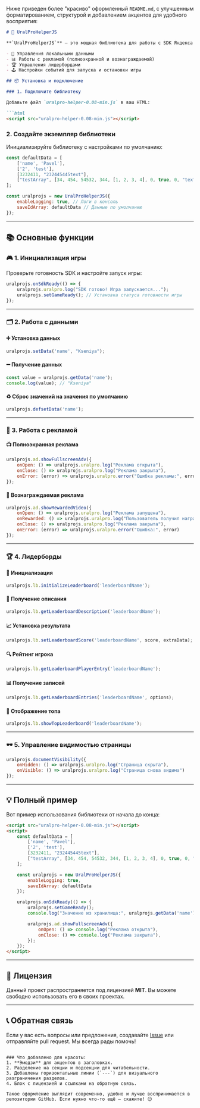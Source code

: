 Ниже приведен более "красиво" оформленный `README.md`, с улучшенным форматированием, структурой и добавлением акцентов для удобного восприятия:

```markdown
# 🚀 UralProHelperJS

**`UralProHelperJS`** — это мощная библиотека для работы с SDK Яндекса и локальными данными. Она предоставляет удобные методы для:

- 🔄 Управления локальными данными
- 📊 Работы с рекламой (полноэкранной и вознаграждаемой)
- 🏆 Управления лидербордами
- 🕹️ Настройки событий для запуска и остановки игры

## 📦 Установка и подключение

### 1. Подключите библиотеку

Добавьте файл `uralpro-helper-0.08-min.js` в ваш HTML:

```html
<script src="uralpro-helper-0.08-min.js"></script>
```

### 2. Создайте экземпляр библиотеки

Инициализируйте библиотеку с настройками по умолчанию:

```javascript
const defaultData = [
    ['name', 'Pavel'],
    ['2', 'test'],
    [3232411, "232445445text"],
    ["testArray", [34, 454, 54532, 344, [1, 2, 3, 4], 0, true, 0, "text"]]
];

const uralprojs = new UralProHelperJS({
    enableLogging: true, // Логи в консоль
    saveIdArray: defaultData // Данные по умолчанию
});
```

---

## 📚 Основные функции

### 🎮 1. Инициализация игры

Проверьте готовность SDK и настройте запуск игры:

```javascript
uralprojs.onSdkReady(() => {
    uralprojs.uralpro.log("SDK готово! Игра запускается...");
    uralprojs.setGameReady(); // Установка статуса готовности игры
});
```

---

### 🗂️ 2. Работа с данными

#### ➕ Установка данных
```javascript
uralprojs.setData('name', "Kseniya");
```

#### ➖ Получение данных
```javascript
const value = uralprojs.getData('name');
console.log(value); // "Kseniya"
```

#### ♻️ Сброс значений на значения по умолчанию
```javascript
uralprojs.defsetData('name');
```

---

### 📢 3. Работа с рекламой

#### 📺 Полноэкранная реклама
```javascript
uralprojs.ad.showFullscreenAdv({
    onOpen: () => uralprojs.uralpro.log("Реклама открыта"),
    onClose: () => uralprojs.uralpro.log("Реклама закрыта"),
    onError: (error) => uralprojs.uralpro.error("Ошибка рекламы:", error)
});
```

#### 🎁 Вознаграждаемая реклама
```javascript
uralprojs.ad.showRewardedVideo({
    onOpen: () => uralprojs.uralpro.log("Реклама запущена"),
    onRewarded: () => uralprojs.uralpro.log("Пользователь получил награду!"),
    onClose: () => uralprojs.uralpro.log("Реклама закрыта"),
    onError: (error) => uralprojs.uralpro.error("Ошибка:", error)
});
```

---

### 🏆 4. Лидерборды

#### 🔧 Инициализация
```javascript
uralprojs.lb.initializeLeaderboard('leaderboardName');
```

#### 📜 Получение описания
```javascript
uralprojs.lb.getLeaderboardDescription('leaderboardName');
```

#### 📈 Установка результата
```javascript
uralprojs.lb.setLeaderboardScore('leaderboardName', score, extraData);
```

#### 🔍 Рейтинг игрока
```javascript
uralprojs.lb.getLeaderboardPlayerEntry('leaderboardName');
```

#### 📊 Получение записей
```javascript
uralprojs.lb.getLeaderboardEntries('leaderboardName', options);
```

#### 🏅 Отображение топа
```javascript
uralprojs.lb.showTopLeaderboard('leaderboardName');
```

---

### 🕶️ 5. Управление видимостью страницы

```javascript
uralprojs.documentVisibility({
    onHidden: () => uralprojs.uralpro.log("Страница скрыта"),
    onVisible: () => uralprojs.uralpro.log("Страница снова видима")
});
```

---

## 💡 Полный пример

Вот пример использования библиотеки от начала до конца:

```html
<script src="uralpro-helper-0.08-min.js"></script>
<script>
    const defaultData = [
        ['name', 'Pavel'],
        ['2', 'test'],
        [3232411, "232445445text"],
        ["testArray", [34, 454, 54532, 344, [1, 2, 3, 4], 0, true, 0, "text"]]
    ];

    const uralprojs = new UralProHelperJS({
        enableLogging: true,
        saveIdArray: defaultData
    });

    uralprojs.onSdkReady(() => {
        uralprojs.setGameReady();
        console.log("Значение из хранилища:", uralprojs.getData('name'));

        uralprojs.ad.showFullscreenAdv({
            onOpen: () => console.log("Реклама открыта"),
            onClose: () => console.log("Реклама закрыта"),
        });
    });
</script>
```

---

## 📝 Лицензия

Данный проект распространяется под лицензией **MIT**. Вы можете свободно использовать его в своих проектах.

---

## 📞 Обратная связь

Если у вас есть вопросы или предложения, создавайте [Issue](https://github.com/ваш_репозиторий/issues) или отправляйте pull request. Мы всегда рады помочь!
```

### Что добавлено для красоты:
1. **Эмодзи** для акцентов в заголовках.
2. Разделение на секции и подсекции для читабельности.
3. Добавлены горизонтальные линии (`---`) для визуального разграничения разделов.
4. Блок с лицензией и ссылками на обратную связь.

Такое оформление выглядит современно, удобно и лучше воспринимается в репозитории GitHub. Если нужно что-то ещё — скажите! 😊
